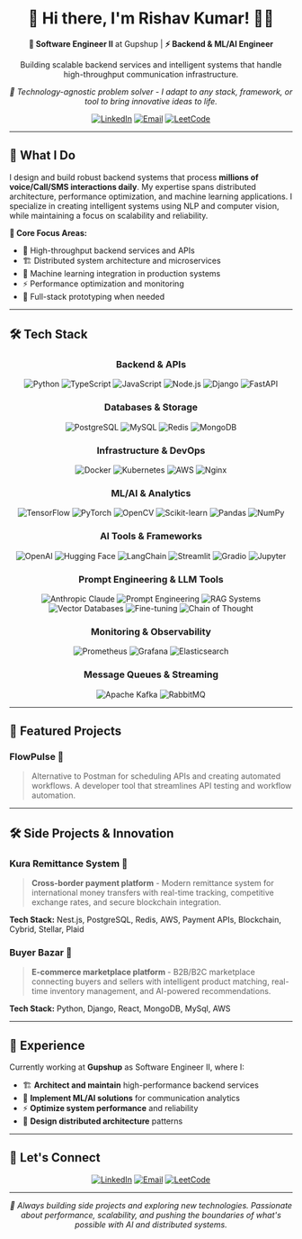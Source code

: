 <div align="center">

# 👋 Hi there, I'm Rishav Kumar! 👨‍💻

**🚀 Software Engineer II** at Gupshup | **⚡ Backend & ML/AI Engineer**

Building scalable backend services and intelligent systems that handle high-throughput communication infrastructure.

*🔄 Technology-agnostic problem solver - I adapt to any stack, framework, or tool to bring innovative ideas to life.*


[![LinkedIn](https://img.shields.io/badge/LinkedIn-0077B5?style=for-the-badge&logo=linkedin&logoColor=white)](https://www.linkedin.com/in/rishavkumar05/)
[![Email](https://img.shields.io/badge/Email-D14836?style=for-the-badge&logo=gmail&logoColor=white)](mailto:rishavkumar446@gmail.com)
[![LeetCode](https://img.shields.io/badge/LeetCode-FFA116?style=for-the-badge&logo=leetcode&logoColor=black)](https://www.leetcode.com/rishav-ish)

</div>

---

## 🎯 What I Do

I design and build robust backend systems that process **millions of voice/Call/SMS interactions daily**. My expertise spans distributed architecture, performance optimization, and machine learning applications. I specialize in creating intelligent systems using NLP and computer vision, while maintaining a focus on scalability and reliability.

**🔧 Core Focus Areas:**
- 🚀 High-throughput backend services and APIs
- 🏗️ Distributed system architecture and microservices
- 🤖 Machine learning integration in production systems
- ⚡ Performance optimization and monitoring
- 🎨 Full-stack prototyping when needed

---

## 🛠️ Tech Stack

<div align="center">

### **Backend & APIs**
![Python](https://img.shields.io/badge/Python-3776AB?style=for-the-badge&logo=python&logoColor=white)
![TypeScript](https://img.shields.io/badge/TypeScript-007ACC?style=for-the-badge&logo=typescript&logoColor=white)
![JavaScript](https://img.shields.io/badge/JavaScript-F7DF1E?style=for-the-badge&logo=javascript&logoColor=black)
![Node.js](https://img.shields.io/badge/Node.js-43853D?style=for-the-badge&logo=node.js&logoColor=white)
![Django](https://img.shields.io/badge/Django-092E20?style=for-the-badge&logo=django&logoColor=white)
![FastAPI](https://img.shields.io/badge/FastAPI-009688?style=for-the-badge&logo=fastapi&logoColor=white)

### **Databases & Storage**
![PostgreSQL](https://img.shields.io/badge/PostgreSQL-316192?style=for-the-badge&logo=postgresql&logoColor=white)
![MySQL](https://img.shields.io/badge/MySQL-4479A1?style=for-the-badge&logo=mysql&logoColor=white)
![Redis](https://img.shields.io/badge/Redis-DC382D?style=for-the-badge&logo=redis&logoColor=white)
![MongoDB](https://img.shields.io/badge/MongoDB-4EA94B?style=for-the-badge&logo=mongodb&logoColor=white)

### **Infrastructure & DevOps**
![Docker](https://img.shields.io/badge/Docker-2496ED?style=for-the-badge&logo=docker&logoColor=white)
![Kubernetes](https://img.shields.io/badge/Kubernetes-326CE5?style=for-the-badge&logo=kubernetes&logoColor=white)
![AWS](https://img.shields.io/badge/AWS-232F3E?style=for-the-badge&logo=amazon-aws&logoColor=white)
![Nginx](https://img.shields.io/badge/Nginx-009639?style=for-the-badge&logo=nginx&logoColor=white)

### **ML/AI & Analytics**
![TensorFlow](https://img.shields.io/badge/TensorFlow-FF6F00?style=for-the-badge&logo=tensorflow&logoColor=white)
![PyTorch](https://img.shields.io/badge/PyTorch-EE4C2C?style=for-the-badge&logo=pytorch&logoColor=white)
![OpenCV](https://img.shields.io/badge/OpenCV-5C3EE8?style=for-the-badge&logo=opencv&logoColor=white)
![Scikit-learn](https://img.shields.io/badge/Scikit--Learn-F7931E?style=for-the-badge&logo=scikit-learn&logoColor=white)
![Pandas](https://img.shields.io/badge/Pandas-150458?style=for-the-badge&logo=pandas&logoColor=white)
![NumPy](https://img.shields.io/badge/NumPy-013243?style=for-the-badge&logo=numpy&logoColor=white)

### **AI Tools & Frameworks**
![OpenAI](https://img.shields.io/badge/OpenAI-412991?style=for-the-badge&logo=openai&logoColor=white)
![Hugging Face](https://img.shields.io/badge/Hugging%20Face-FF6B6B?style=for-the-badge&logo=huggingface&logoColor=white)
![LangChain](https://img.shields.io/badge/LangChain-00FF00?style=for-the-badge&logo=langchain&logoColor=black)
![Streamlit](https://img.shields.io/badge/Streamlit-FF4B4B?style=for-the-badge&logo=streamlit&logoColor=white)
![Gradio](https://img.shields.io/badge/Gradio-FF6B6B?style=for-the-badge&logo=gradio&logoColor=white)
![Jupyter](https://img.shields.io/badge/Jupyter-F37626?style=for-the-badge&logo=jupyter&logoColor=white)

### **Prompt Engineering & LLM Tools**
![Anthropic Claude](https://img.shields.io/badge/Anthropic_Claude-FF6B6B?style=for-the-badge&logo=anthropic&logoColor=white)
![Prompt Engineering](https://img.shields.io/badge/Prompt_Engineering-FF6B6B?style=for-the-badge&logo=prompt&logoColor=white)
![RAG Systems](https://img.shields.io/badge/RAG_Systems-00FF00?style=for-the-badge&logo=rag&logoColor=black)
![Vector Databases](https://img.shields.io/badge/Vector_Databases-FF6B6B?style=for-the-badge&logo=vector&logoColor=white)
![Fine-tuning](https://img.shields.io/badge/Fine--tuning-FF6B6B?style=for-the-badge&logo=fine-tuning&logoColor=white)
![Chain of Thought](https://img.shields.io/badge/Chain_of_Thought-FF6B6B?style=for-the-badge&logo=chain&logoColor=white)

### **Monitoring & Observability**
![Prometheus](https://img.shields.io/badge/Prometheus-E6522C?style=for-the-badge&logo=prometheus&logoColor=white)
![Grafana](https://img.shields.io/badge/Grafana-F46800?style=for-the-badge&logo=grafana&logoColor=white)
![Elasticsearch](https://img.shields.io/badge/Elasticsearch-005571?style=for-the-badge&logo=elasticsearch&logoColor=white)

### **Message Queues & Streaming**
![Apache Kafka](https://img.shields.io/badge/Apache_Kafka-231F20?style=for-the-badge&logo=apache-kafka&logoColor=white)
![RabbitMQ](https://img.shields.io/badge/RabbitMQ-FF6600?style=for-the-badge&logo=rabbitmq&logoColor=white)

</div>

---

## 🚀 Featured Projects

### **FlowPulse** 🔄
> Alternative to Postman for scheduling APIs and creating automated workflows. A developer tool that streamlines API testing and workflow automation.

---

## 🛠️ Side Projects & Innovation

### **Kura Remittance System** 💸
> **Cross-border payment platform** - Modern remittance system for international money transfers with real-time tracking, competitive exchange rates, and secure blockchain integration.

**Tech Stack:** Nest.js, PostgreSQL, Redis, AWS, Payment APIs, Blockchain, Cybrid, Stellar, Plaid

### **Buyer Bazar** 🛒
> **E-commerce marketplace platform** - B2B/B2C marketplace connecting buyers and sellers with intelligent product matching, real-time inventory management, and AI-powered recommendations.

**Tech Stack:** Python, Django, React, MongoDB, MySql, AWS

---

## 💼 Experience

Currently working at **Gupshup** as Software Engineer II, where I:

- 🏗️ **Architect and maintain** high-performance backend services
- 🤖 **Implement ML/AI solutions** for communication analytics  
- ⚡ **Optimize system performance** and reliability
- 🎯 **Design distributed architecture** patterns

---



## 🤝 Let's Connect

<div align="center">

[![LinkedIn](https://img.shields.io/badge/LinkedIn-0077B5?style=for-the-badge&logo=linkedin&logoColor=white)](https://www.linkedin.com/in/rishavkumar05/)
[![Email](https://img.shields.io/badge/Email-D14836?style=for-the-badge&logo=gmail&logoColor=white)](mailto:rishavkumar446@gmail.com)
[![LeetCode](https://img.shields.io/badge/LeetCode-FFA116?style=for-the-badge&logo=leetcode&logoColor=black)](https://www.leetcode.com/rishav-ish)

</div>

---

<div align="center">

*🔄 Always building side projects and exploring new technologies. Passionate about performance, scalability, and pushing the boundaries of what's possible with AI and distributed systems.*

</div>
